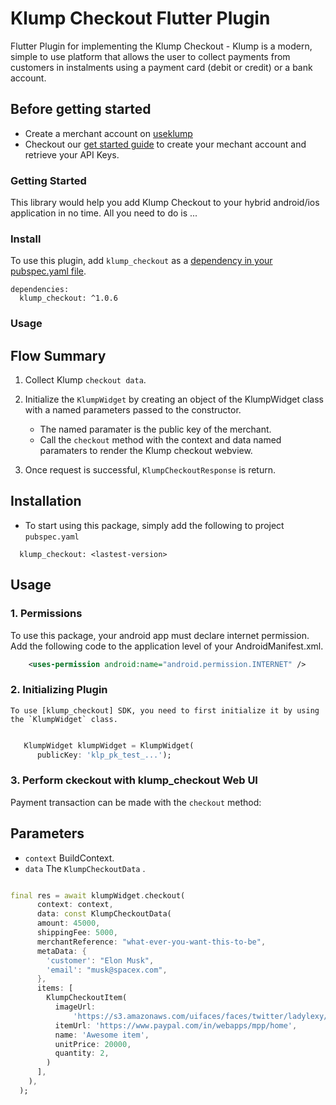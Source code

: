 # Klump Checkout Flutter Plugin

Flutter Plugin for implementing the Klump Checkout - Klump is a modern, simple to use platform that allows the user to collect payments from customers in instalments using a payment card (debit or credit) or a bank account.

## Before getting started
- Create a merchant account on [useklump](https://useklump.com/)
- Checkout our [get started guide](https://docs.useklump.com/docs/intro-to-klump) to create your mechant account and retrieve your API Keys.

### Getting Started
This library would help you add Klump Checkout to your hybrid android/ios application in no time. All you need to do is ...

### Install
To use this plugin, add `klump_checkout` as a [dependency in your pubspec.yaml file](https://flutter.io/platform-plugins/).
```pub
dependencies:
  klump_checkout: ^1.0.6
```

### Usage

## Flow Summary

1. Collect Klump `checkout data`. 
	
2. Initialize the `KlumpWidget` by creating an object of the KlumpWidget class with a named parameters passed to the constructor.
	- The named paramater is the public key of the merchant.
	- Call the `checkout` method with the context and data named paramaters  to render the Klump checkout webview.

3. Once request is successful,  `KlumpCheckoutResponse` is return.


## Installation
- To start using this package, simply add the following to project `pubspec.yaml`

```
  klump_checkout: <lastest-version>
```

## Usage

### 1. Permissions
To use this package, your android app must declare internet permission. Add the following code to the application level of your AndroidManifest.xml.

```xml
	<uses-permission android:name="android.permission.INTERNET" />
```

### 2. Initializing Plugin
	To use [klump_checkout] SDK, you need to first initialize it by using the `KlumpWidget` class.
	
```dart

   KlumpWidget klumpWidget = KlumpWidget(
      publicKey: 'klp_pk_test_...');

```

### 3. Perform ckeckout with klump_checkout Web UI
Payment transaction can be made with the `checkout` method: 
## Parameters

- `context` BuildContext.
- `data` The `KlumpCheckoutData` . 

	
```dart

final res = await klumpWidget.checkout(
      context: context,
      data: const KlumpCheckoutData(
      amount: 45000,
      shippingFee: 5000,
      merchantReference: "what-ever-you-want-this-to-be",
      metaData: {
        'customer': "Elon Musk",
        'email': "musk@spacex.com",
      },
      items: [
        KlumpCheckoutItem(
          imageUrl:
              'https://s3.amazonaws.com/uifaces/faces/twitter/ladylexy/128.jpg',
          itemUrl: 'https://www.paypal.com/in/webapps/mpp/home',
          name: 'Awesome item',
          unitPrice: 20000,
          quantity: 2,
        )
      ],
    ),
  );
```
